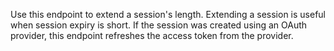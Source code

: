 Use this endpoint to extend a session's length.
Extending a session is useful when session expiry is short.
If the session was created using an OAuth provider, this endpoint refreshes the access token from the provider.
